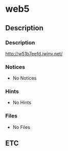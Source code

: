 # web5

## Description

### Description

http://w51b7eefd.iwinv.net/

### Notices

* No Notices

### Hints

* No Hints

### Files

* No Files

## ETC
